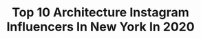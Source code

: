 ---
title: Top 10 Architecture Instagram Influencers In New York In 2020
description: >-
  Find top architecture Instagram influencers in New York in 2020. Most popular hashtags: #newyork #architecture #newyorkcity #manhattan.
platform: Instagram
profiles:
  - username: "archexplorer"
    fullname: >-
      Pavel Bendov
    location: "United States"
    followers: 17619
    engagement: 338
    commentsToLikes: 0.018475
    id: ck5zwm98z6dgz0i14j5smfd99
    verified: false
    hashtags: "#architecturedetails, #architect, #photography, #architects"
  - username: "adriano.fy"
    fullname: >-
      Adriano Batista
    location: "United States"
    followers: 11934
    engagement: 413
    commentsToLikes: 0.018995
    id: ck14jovlzlg6k0i193682yx0b
    verified: false
    hashtags: "#2020, #ciff, #hellofrom, #architecture"
  - username: "tinatraveller"
    fullname: >-
      TinaG | Travel Photography
    location: "United States"
    followers: 13331
    engagement: 1143
    commentsToLikes: 0.065369
    id: ck8t6f49rddmw0j784np1jbg9
    verified: false
    hashtags: "#nyclifestyle, #citylovers, #landscapephotography, #rockefellerplaza"
  - username: "nature.poet"
    fullname: >-
      Victoria🌛🌹
    location: "United States"
    followers: 16452
    engagement: 483
    commentsToLikes: 0.040779
    id: ck0tufw7e6z7o0i19658hvz0u
    verified: false
    hashtags: "#picoftheday, #trees, #goldenretrieversofinstagram, #beauty"
  - username: "tonybaratta"
    fullname: >-
      Anthony Baratta
    location: "United States"
    followers: 29932
    engagement: 179
    commentsToLikes: 0.045757
    id: ck15um2jgnub60i194rxu60yy
    verified: false
    hashtags: "#kitchendecor, #fantasy, #cusine, #dekor"
  - username: "yorksgram"
    fullname: >-
      New York 🗽 |Travel 🛩|Visual 📸
    location: "United States"
    followers: 43234
    engagement: 384
    commentsToLikes: 0.016014
    id: ck0vypn3w569k0i19pswgod5e
    verified: false
    hashtags: "#all2epic, #inspiring, #picturesofnewyork, #newyorktrip"
  - username: "conexao.america"
    fullname: >-
      conexaoamerica
    location: "United States"
    followers: 8706
    engagement: 498
    commentsToLikes: 0.007069
    id: ck5q2yd9didcp0i11kxkjc1wh
    verified: false
    hashtags: "#newyorklife, #sinfrancisco, #covid19, #conexaoamerica"
  - username: "joethommas"
    fullname: >-
      Joe Thomas
    location: "United States"
    followers: 115460
    engagement: 863
    commentsToLikes: 0.020788
    id: ck0tul0u17n2f0i193mgf2u2u
    verified: false
    hashtags: "#manhattan, #foryoupage, #esbvip, #sunset"
  - username: "combatcamera_"
    fullname: >-
      T Λ Y L Ξ R
    location: "United States"
    followers: 4222
    engagement: 1774
    commentsToLikes: 0.251193
    id: ck5hlba5ojwtb0i11x5ebqvj6
    verified: false
    hashtags: "#city, #gs10k, #canonglobal, #carharttwip"
  - username: "mseifphotography"
    fullname: >-
      Mohamad seif
    location: "United States"
    followers: 58231
    engagement: 71
    commentsToLikes: 0.058488
    id: ck14ledp7u9fn0i19zp0yb19g
    verified: false
    hashtags: "#trend, #newyorkcity, #zhenyakatava, #artistic"
---